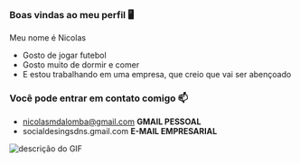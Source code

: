 ### Boas vindas  ao meu perfil 🖥️
  
  Meu nome é Nicolas

- Gosto de jogar futebol
- Gosto muito de dormir e comer
- E estou trabalhando em uma empresa, que creio que vai ser abençoado

### Você pode entrar em contato comigo 📫

- nicolasmdalomba@gmail.com **GMAIL PESSOAL**
- socialdesingsdns.gmail.com **E-MAIL EMPRESARIAL**

![descrição do GIF](https://media.giphy.com/media/LLHkw7UnvY3Kw/giphy.gif) 

